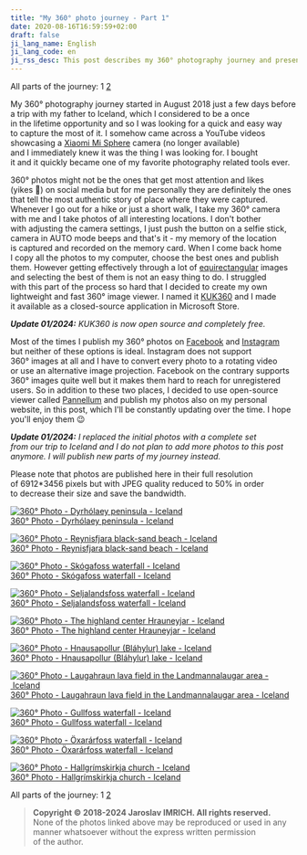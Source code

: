 ```yaml
---
title: "My 360° photo journey - Part 1"
date: 2020-08-16T16:59:59+02:00
draft: false
ji_lang_name: English
ji_lang_code: en
ji_rss_desc: This post describes my 360° photography journey and presents some of my 360° photos.
---
```


All parts of the journey: 
1 
[2](/my-360-photo-journey-part-2/) 

My 360° photography journey started in August 2018 just a few days before a trip with my father to Iceland, which I considered to be a once in the lifetime opportunity and so I was looking for a quick and easy way to capture the most of it. 
I somehow came across a YouTube videos showcasing a [Xiaomi Mi Sphere][1] camera (no longer available) and I immediately knew it was the thing I was looking for. 
I bought it and it quickly became one of my favorite photography related tools ever.

360° photos might not be the ones that get most attention and likes (yikes 😬) on social media but for me personally they are definitely the ones that tell the most authentic story of place where they were captured. 
Whenever I go out for a hike or just a short walk, I take my 360° camera with me and I take photos of all interesting locations. 
I don't bother with adjusting the camera settings, I just push the button on a selfie stick, camera in AUTO mode beeps and that's it - my memory of the location is captured and recorded on the memory card. 
When I come back home I copy all the photos to my computer, choose the best ones and publish them. 
However getting effectively through a lot of [equirectangular][2] images and selecting the best of them is not an easy thing to do. 
I struggled with this part of the process so hard that I decided to create my own lightweight and fast 360° image viewer. 
I named it [KUK360][3] and I made it available as a closed-source application in Microsoft Store.

_**Update 01/2024:** KUK360 is now open source and completely free._

Most of the times I publish my 360° photos on [Facebook][5] and [Instagram][6] but neither of these options is ideal. 
Instagram does not support 360° images at all and I have to convert every photo to a rotating video or use an alternative image projection. 
Facebook on the contrary supports 360° images quite well but it makes them hard to reach for unregistered users. 
So in addition to these two places, I decided to use open-source viewer called [Pannellum][7] and publish my photos also on my personal website, in this post, which I'll be constantly updating over the time. I hope you'll enjoy them 😉

_**Update 01/2024:** I replaced the initial photos with a complete set from our trip to Iceland and I do not plan to add more photos to this post anymore. I will publish new parts of my journey instead._

Please note that photos are published here in their full resolution of 6912*3456 pixels but with JPEG quality reduced to 50% in order to decrease their size and save the bandwidth.

[![360° Photo - Dyrhólaey peninsula - Iceland](IMG_20180809_131427_Dyrholaey_cover.jpg)](pannellum.htm#autoLoad=true&panorama=IMG_20180809_131427_Dyrholaey.jpg)  
[360° Photo - Dyrhólaey peninsula - Iceland](pannellum.htm#autoLoad=true&panorama=IMG_20180809_131427_Dyrholaey.jpg)

[![360° Photo - Reynisfjara black-sand beach - Iceland](IMG_20180809_141454_Reynisfjara_cover.jpg)](pannellum.htm#autoLoad=true&panorama=IMG_20180809_141454_Reynisfjara.jpg)  
[360° Photo - Reynisfjara black-sand beach - Iceland](pannellum.htm#autoLoad=true&panorama=IMG_20180809_141454_Reynisfjara.jpg)

[![360° Photo - Skógafoss waterfall - Iceland](IMG_20180809_183920_Skogafoss_cover.jpg)](pannellum.htm#autoLoad=true&panorama=IMG_20180809_183920_Skogafoss.jpg)  
[360° Photo - Skógafoss waterfall - Iceland](pannellum.htm#autoLoad=true&panorama=IMG_20180809_183920_Skogafoss.jpg)

[![360° Photo - Seljalandsfoss waterfall - Iceland](IMG_20180809_194519_Seljalandsfoss_cover.jpg)](pannellum.htm#autoLoad=true&panorama=IMG_20180809_194519_Seljalandsfoss.jpg)  
[360° Photo - Seljalandsfoss waterfall - Iceland](pannellum.htm#autoLoad=true&panorama=IMG_20180809_194519_Seljalandsfoss.jpg)

[![360° Photo - The highland center Hrauneyjar - Iceland](IMG_20180811_094101_Hrauneyjar_cover.jpg)](pannellum.htm#autoLoad=true&panorama=IMG_20180811_094101_Hrauneyjar.jpg)  
[360° Photo - The highland center Hrauneyjar - Iceland](pannellum.htm#autoLoad=true&panorama=IMG_20180811_094101_Hrauneyjar.jpg)

[![360° Photo - Hnausapollur (Bláhylur) lake - Iceland](IMG_20180811_111555_Blahylur_cover.jpg)](pannellum.htm#autoLoad=true&panorama=IMG_20180811_111555_Blahylur.jpg)  
[360° Photo - Hnausapollur (Bláhylur) lake - Iceland](pannellum.htm#autoLoad=true&panorama=IMG_20180811_111555_Blahylur.jpg)

[![360° Photo - Laugahraun lava field in the Landmannalaugar area - Iceland](IMG_20180811_141328_Landmannalaugar_cover.jpg)](pannellum.htm#autoLoad=true&panorama=IMG_20180811_141328_Landmannalaugar.jpg)  
[360° Photo - Laugahraun lava field in the Landmannalaugar area - Iceland](pannellum.htm#autoLoad=true&panorama=IMG_20180811_141328_Landmannalaugar.jpg)

[![360° Photo - Gullfoss waterfall - Iceland](IMG_20180812_110854_Gullfoss_cover.jpg)](pannellum.htm#autoLoad=true&panorama=IMG_20180812_110854_Gullfoss.jpg)  
[360° Photo - Gullfoss waterfall - Iceland](pannellum.htm#autoLoad=true&panorama=IMG_20180812_110854_Gullfoss.jpg)

[![360° Photo - Öxarárfoss waterfall - Iceland](IMG_20180812_151049_Oxararfoss_cover.jpg)](pannellum.htm#autoLoad=true&panorama=IMG_20180812_151049_Oxararfoss.jpg)  
[360° Photo - Öxarárfoss waterfall - Iceland](pannellum.htm#autoLoad=true&panorama=IMG_20180812_151049_Oxararfoss.jpg)

[![360° Photo - Hallgrímskirkja church - Iceland](IMG_20180813_150536_Hallgrimskirkja_cover.jpg)](pannellum.htm#autoLoad=true&panorama=IMG_20180813_150536_Hallgrimskirkja.jpg)  
[360° Photo - Hallgrímskirkja church - Iceland](pannellum.htm#autoLoad=true&panorama=IMG_20180813_150536_Hallgrimskirkja.jpg)

All parts of the journey: 
1 
[2](/my-360-photo-journey-part-2/) 

> **Copyright &copy; 2018-2024 Jaroslav IMRICH. All rights reserved.**  
> None of the photos linked above may be reproduced or used in any manner whatsoever without the express written permission of the author.


[1]: https://web.archive.org/web/20220706192732/https://www.mi.com/us/mi-sphere-camera-kit
[2]: https://en.wikipedia.org/wiki/Equirectangular_projection
[3]: https://www.kuk360.com/
[4]: https://www.microsoft.com/en-us/p/kuk360/9nl0dh6zp7jv
[5]: https://www.facebook.com/jimrich.sk
[6]: https://www.instagram.com/jaroslav.imrich/
[7]: https://pannellum.org/